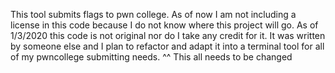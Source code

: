 This tool submits flags to pwn college.
As of now I am not including a license in this code because I do not know where this project will go.
As of 1/3/2020 this code is not original nor do I take any credit for it. It was written by someone else and I plan to refactor and adapt it into a terminal tool for all of my pwncollege submitting needs.
^^ This all needs to be changed


